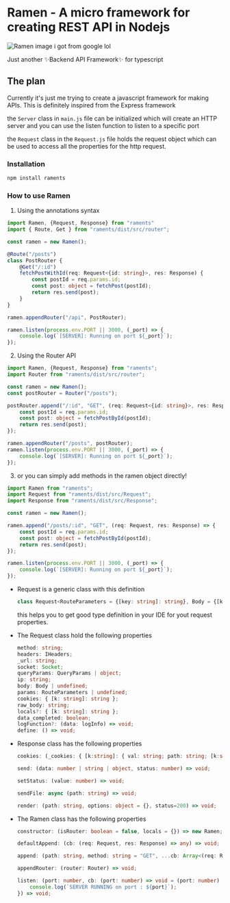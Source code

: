 # Ramen - A micro framework for creating REST API in Nodejs
![Ramen image i got from google lol](https://res.cloudinary.com/practicaldev/image/fetch/s--QGRMnu9Q--/c_limit%2Cf_auto%2Cfl_progressive%2Cq_auto%2Cw_880/https://dev-to-uploads.s3.amazonaws.com/uploads/articles/nfg8h1baize3kntwatl5.png)

Just another ✨Backend API Framework✨ for typescript
## The plan
Currently it's just me trying to create a javascript framework for making APIs. This is definitely inspired from the Express framework

the `Server` class in `main.js` file can be initialized which will create an HTTP server and you can use the listen function to listen to a specific port

the `Request` class in the `Request.js` file holds the request object which can be used to access all the properties for the http request.

### Installation
```bash
npm install raments
```

### How to use Ramen

1. Using the annotations syntax
```typescript
import Ramen, {Request, Response} from "raments"
import { Route, Get } from "raments/dist/src/router"; 

const ramen = new Ramen();

@Route("/posts")
class PostRouter {
    @Get("/:id")
    fetchPostWithId(req: Request<{id: string}>, res: Response) {
        const postId = req.params.id;
        const post: object = fetchPost(postId);
        return res.send(post);
    }
}

ramen.appendRouter("/api", PostRouter);

ramen.listen(process.env.PORT || 3000, (_port) => {
    console.log(`[SERVER]: Running on port ${_port}`);
});
```
2. Using the Router API
```typescript
import Ramen, {Request, Response} from "raments";
import Router from "raments/dist/src/router";

const ramen = new Ramen();
const postRouter = Router("/posts");

postRouter.append("/:id", "GET", (req: Request<{id: string}>, res: Response) => {
    const postId = req.params.id;
    const post: object = fetchPostById(postId);
    return res.send(post);
});

ramen.appendRouter("/posts", postRouter);
ramen.listen(process.env.PORT || 3000, (_port) => {
    console.log(`[SERVER]: Running on port ${_port}`);
});
```

3. or you can simply add methods in the ramen object directly!
```typescript
import Ramen from "raments";
import Request from "raments/dist/src/Request";
import Response from "raments/dist/src/Response";

const ramen = new Ramen();

ramen.append("/posts/:id", "GET", (req: Request, res: Response) => {
    const postId = req.params.id;
    const post: object = fetchPostById(postId);
    return res.send(post);
});

ramen.listen(process.env.PORT || 3000, (_port) => {
    console.log(`[SERVER]: Running on port ${_port}`);
});

```

* Request is a generic class with this definition
    ```typescript
    class Request<RouteParameters = {[key: string]: string}, Body = {[key: string]: string}, QueryParams = {[key: string]: string}>
    ```
    this helps you to get good type definition in your IDE for yout request properties. 

* The Request class hold the following properties
    ```typescript
    method: string;
    headers: IHeaders;
    _url: string;
    socket: Socket;
    queryParams: QueryParams | object;
    ip: string;
    body: Body | undefined;
    params: RouteParameters | undefined;
    cookies: { [k: string]: string };
    raw_body: string;
    locals?: { [k: string]: string };
    data_completed: boolean;
    logFunction?: (data: logInfo) => void;
    define: () => void;
    ```

* Response class has the following properties
    ```typescript
    cookies: (_cookies: { [k:string]: { val: string; path: string; [k:string]: string } }) => void;

    send: (data: number | string | object, status: number) => void;

    setStatus: (value: number) => void;

    sendFile: async (path: string) => void;

    render: (path: string, options: object = {}, status=200) => void;
    ```

* The Ramen class has the following properties
    ```typescript
    constructor: (isRouter: boolean = false, locals = {}) => new Ramen;

    defaultAppend: (cb: (req: Request, res: Response) => any) => void;

    append: (path: string, method: string = "GET", ...cb: Array<(req: Request, res: Response, next: Function) => any>) => void;

    appendRouter: (router: Router) => void;

    listen: (port: number, cb: (port: number) => void = (port: number) => {
        console.log(`SERVER RUNNING on port : ${port}`);
    }) => void;
    ```